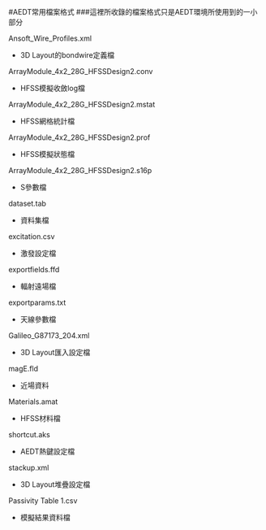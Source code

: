 #AEDT常用檔案格式
###這裡所收錄的檔案格式只是AEDT環境所使用到的一小部分

Ansoft_Wire_Profiles.xml
- 3D Layout的bondwire定義檔

ArrayModule_4x2_28G_HFSSDesign2.conv                                  
- HFSS模擬收斂log檔

ArrayModule_4x2_28G_HFSSDesign2.mstat
- HFSS網格統計檔

ArrayModule_4x2_28G_HFSSDesign2.prof
- HFSS模擬狀態檔

ArrayModule_4x2_28G_HFSSDesign2.s16p
- S參數檔

dataset.tab
- 資料集檔

excitation.csv
- 激發設定檔

exportfields.ffd
- 輻射遠場檔

exportparams.txt
- 天線參數檔

Galileo_G87173_204.xml
- 3D Layout匯入設定檔

magE.fld
- 近場資料

Materials.amat
- HFSS材料檔

shortcut.aks
- AEDT熱鍵設定檔

stackup.xml
- 3D Layout堆疊設定檔

Passivity Table 1.csv
- 模擬結果資料檔

